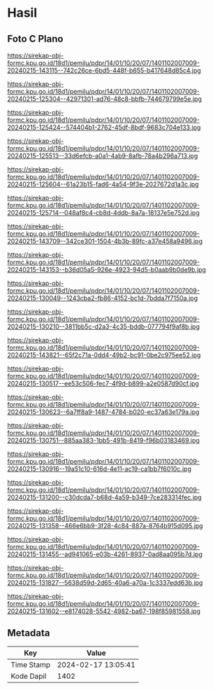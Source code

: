 # Hasil

## Foto C Plano

https://sirekap-obj-formc.kpu.go.id/18d1/pemilu/pdpr/14/01/10/20/07/1401102007009-20240215-143115--742c26ce-6bd5-448f-b655-b417648d85c4.jpg

https://sirekap-obj-formc.kpu.go.id/18d1/pemilu/pdpr/14/01/10/20/07/1401102007009-20240215-125304--42971301-ad76-48c8-bbfb-744679799e5e.jpg

https://sirekap-obj-formc.kpu.go.id/18d1/pemilu/pdpr/14/01/10/20/07/1401102007009-20240215-125424--574404b1-2762-45df-8bdf-9683c704e133.jpg

https://sirekap-obj-formc.kpu.go.id/18d1/pemilu/pdpr/14/01/10/20/07/1401102007009-20240215-125513--33d6efcb-a0a1-4ab9-8afb-78a4b296a713.jpg

https://sirekap-obj-formc.kpu.go.id/18d1/pemilu/pdpr/14/01/10/20/07/1401102007009-20240215-125604--61a23b15-fad6-4a54-9f3e-2027672d1a3c.jpg

https://sirekap-obj-formc.kpu.go.id/18d1/pemilu/pdpr/14/01/10/20/07/1401102007009-20240215-125714--048af8c4-cb8d-4ddb-8a7a-18137e5e752d.jpg

https://sirekap-obj-formc.kpu.go.id/18d1/pemilu/pdpr/14/01/10/20/07/1401102007009-20240215-143709--342ce301-1504-4b3b-89fc-a37e458a9496.jpg

https://sirekap-obj-formc.kpu.go.id/18d1/pemilu/pdpr/14/01/10/20/07/1401102007009-20240215-143153--b36d05a5-926e-4923-94d5-b0aab9b0de9b.jpg

https://sirekap-obj-formc.kpu.go.id/18d1/pemilu/pdpr/14/01/10/20/07/1401102007009-20240215-130049--1243cba2-fb86-4152-bc1d-7bdda7f7150a.jpg

https://sirekap-obj-formc.kpu.go.id/18d1/pemilu/pdpr/14/01/10/20/07/1401102007009-20240215-130210--3811bb5c-d2a3-4c35-bddb-077794f9af8b.jpg

https://sirekap-obj-formc.kpu.go.id/18d1/pemilu/pdpr/14/01/10/20/07/1401102007009-20240215-143821--65f2c71a-0dd4-49b2-bc91-0be2c975ee52.jpg

https://sirekap-obj-formc.kpu.go.id/18d1/pemilu/pdpr/14/01/10/20/07/1401102007009-20240215-130517--ee53c506-fec7-4f9d-b899-a2e0587d90cf.jpg

https://sirekap-obj-formc.kpu.go.id/18d1/pemilu/pdpr/14/01/10/20/07/1401102007009-20240215-130623--6a7ff8a9-1487-4784-b020-ec37a63e179a.jpg

https://sirekap-obj-formc.kpu.go.id/18d1/pemilu/pdpr/14/01/10/20/07/1401102007009-20240215-130751--885aa383-1bb5-491b-8419-f96b03183469.jpg

https://sirekap-obj-formc.kpu.go.id/18d1/pemilu/pdpr/14/01/10/20/07/1401102007009-20240215-130916--19a51c10-616d-4e11-ac19-ca1bb7f6010c.jpg

https://sirekap-obj-formc.kpu.go.id/18d1/pemilu/pdpr/14/01/10/20/07/1401102007009-20240215-131200--c30dcda7-b68d-4a59-b349-7ce283314fec.jpg

https://sirekap-obj-formc.kpu.go.id/18d1/pemilu/pdpr/14/01/10/20/07/1401102007009-20240215-131358--466e6bb9-3f28-4c84-887a-8764b915d095.jpg

https://sirekap-obj-formc.kpu.go.id/18d1/pemilu/pdpr/14/01/10/20/07/1401102007009-20240215-131455--ad941065-e03b-4261-8937-0ad8aa095b7d.jpg

https://sirekap-obj-formc.kpu.go.id/18d1/pemilu/pdpr/14/01/10/20/07/1401102007009-20240215-131827--5638d59d-2d65-40a6-a70a-1c3337edd63b.jpg

https://sirekap-obj-formc.kpu.go.id/18d1/pemilu/pdpr/14/01/10/20/07/1401102007009-20240215-131602--e8174028-5542-4982-ba67-198f85981558.jpg


## Metadata

| Key        | Value               |
| ---------- | ------------------- |
| Time Stamp | 2024-02-17 13:05:41 |
| Kode Dapil | 1402                |



